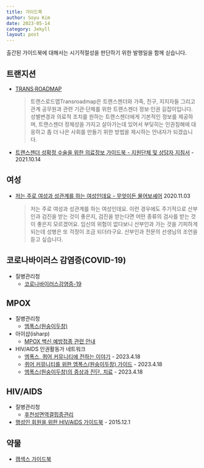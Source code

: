 ```yaml
---
title: 가이드북
author: Soyu Kim
date: 2023-05-14
category: Jekyll
layout: post
---
```


출간된 가이드북에 대해서는 시기적절성을 판단하기 위한 발행일을 함께 싣습니다.

트랜지션
-------------

* [TRANS·ROADMAP](http://transroadmap.net/)
  > 트랜스로드맵Transroadmap은 트랜스젠더와 가족, 친구, 지지자들 그리고 관계 공무원과 관련 기관·단체를 위한 트랜스젠더 정보·인권 길잡이입니다. 성별변경과 의료적 조치를 원하는 트랜스젠더에게 기본적인 정보를 제공하며, 트랜스젠더 정체성을 가지고 살아가는데 있어서 부딪히는 인권침해에 대응하고 좀 더 나은 사회를 만들기 위한 방법을 제시하는 안내자가 되겠습니다.
* [트랜스젠더 성확정 수술을 위한 의료정보 가이드북 - 지원단체 및 상담자 지침서](https://www.pflagkorea.org/%EB%B3%B5%EC%A0%9C-%EC%84%B1%EC%86%8C%EC%88%98%EC%9E%90-%EC%9E%90%EB%85%80%EB%A5%BC-%EB%91%94-%EB%B6%80%EB%AA%A8%EB%A5%BC-%EC%9C%84%ED%95%9C-%EA%B0%80%EC%9D%B4%EB%93%9C%EB%B6%81) - 2021.10.14

여성
-------------

* [저는 주로 여성과 성관계를 하는 여성인데요 - 무엇이든 물어보셰어](https://srhr.kr/issuepapers/?idx=6142901&bmode=view) 2020.11.03
  > 저는 주로 여성과 성관계를 하는 여성인데요. 이런 경우에도 주기적으로 산부인과 검진을 받는 것이 좋은지, 검진을 받는다면 어떤 종류의 검사를 받는 것이 좋은지 모르겠어요. 임신의 위험이 없다보니 산부인과 가는 것을 기피하게 되는데 성병은 또 걱정이 조금 되더라구요. 산부인과 전문의 선생님의 조언을 듣고 싶습니다.

코로나바이러스 감염증(COVID-19)
-------------

* 질병관리청
  * [코로나바이러스감염증-19](https://ncov.kdca.go.kr/)

MPOX
-------------

* 질병관리청
  * [엠폭스(원숭이두창)](https://www.kdca.go.kr/contents.es?mid=a20108010000) 
* 아이샵(isharp)
  * [MPOX 백신 예방접종 관련 안내](https://www.ishap.org/?c=67/68) 
* HIV/AIDS 인권활동가 네트워크
  * [엠폭스, 퀴어 커뮤니티에 전하는 이야기](http://notacrime-hiv.org/?p=1654) - 2023.4.18
  * [퀴어 커뮤니티를 위한 엠폭스(원숭이두창) 가이드](http://notacrime-hiv.org/?p=1656) - 2023.4.18
  * [엠폭스(원숭이두창)의 증상과 진단, 치료](http://notacrime-hiv.org/?p=1655) - 2023.4.18

HIV/AIDS
-------------

* 질병관리청
  * [후천성면역결핍증관리](https://www.kdca.go.kr/contents.es?mid=a20301070501)
* [행성인 회원을 위한 HIV/AIDS 가이드북](https://lgbtpride.or.kr/xe/index.php?mid=publish&document_srl=68884) - 2015.12.1

약물
-------------
* [캠섹스 가이드북](https://chemsexsupportkorea.cargo.site/)
